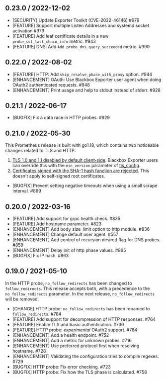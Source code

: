 ## 0.23.0 / 2022-12-02

* [SECURITY] Update Exporter Toolkit (CVE-2022-46146) #979
* [FEATURE] Support multiple Listen Addresses and systemd socket activation #979
* [FEATURE] Add leaf certificate details in a new `probe_ssl_last_chain_info` metric. #943
* [FEATURE] DNS: Add `Add probe_dns_query_succeeded` metric. #990

## 0.22.0 / 2022-08-02

* [FEATURE] HTTP: Add `skip_resolve_phase_with_proxy` option. #944
* [ENHANCEMENT] OAuth: Use Blackbox Exporter user agent when doing OAuth2
  authenticated requests. #948
* [ENHANCEMENT] Print usage and help to stdout instead of stderr. #928


## 0.21.1 / 2022-06-17

* [BUGFIX] Fix a data race in HTTP probes. #929

## 0.21.0 / 2022-05-30

This Prometheus release is built with go1.18, which contains two noticeable
changes related to TLS and HTTP:

1. [TLS 1.0 and 1.1 disabled by default client-side](https://go.dev/doc/go1.18#tls10).
   Blackbox Exporter users can override this with the `min_version` parameter of
   [tls_config](https://prometheus.io/docs/prometheus/latest/configuration/configuration/#tls_config).
2. [Certificates signed with the SHA-1 hash function are rejected](https://go.dev/doc/go1.18#sha1).
   This doesn't apply to self-signed root certificates.

* [BUGFIX] Prevent setting negative timeouts when using a small scrape interval. #869

## 0.20.0 / 2022-03-16

* [FEATURE] Add support for grpc health check. #835
* [FEATURE] Add hostname parameter. #823
* [ENHANCEMENT] Add body_size_limit option to http module. #836
* [ENHANCEMENT] Change default user agent. #557
* [ENHANCEMENT] Add control of recursion desired flag for DNS probes. #859
* [ENHANCEMENT] Delay init of http phase values. #865
* [BUGFIX] Fix IP hash. #863

## 0.19.0 / 2021-05-10

In the HTTP probe, `no_follow_redirects` has been changed to `follow_redirects`.
This release accepts both, with a precedence to the `no_follow_redirects` parameter.
In the next release, `no_follow_redirects` will be removed.

* [CHANGE] HTTP probe: `no_follow_redirects` has been renamed to `follow_redirects`. #784
* [FEATURE] Add support for decompression of HTTP responses. #764
* [FEATURE] Enable TLS and basic authentication. #730
* [FEATURE] HTTP probe: *experimental* OAuth2 support. #784
* [ENHANCEMENT] Add a health endpoint. #752
* [ENHANCEMENT] Add a metric for unknown probes. #716
* [ENHANCEMENT] Use preferred protocol first when resolving hostname. #728
* [ENHANCEMENT] Validating the configuration tries to compile regexes. #729
* [BUGFIX] HTTP probe: Fix error checking. #723
* [BUGFIX] HTTP probe: Fix how the TLS phase is calculated. #758
